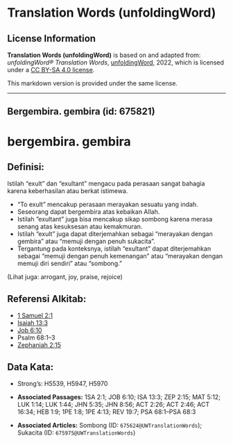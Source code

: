 # Translation Words (unfoldingWord)

## License Information

**Translation Words (unfoldingWord)** is based on and adapted from: _unfoldingWord® Translation Words_, [unfoldingWord](https://unfoldingword.org/utw), 2022, which is licensed under a [CC BY-SA 4.0 license](https://creativecommons.org/licenses/by-sa/4.0/legalcode.en).

This markdown version is provided under the same license.



--------------------------------

## Bergembira. gembira (id: 675821)

bergembira. gembira
===================

Definisi:
---------

Istilah “exult” dan “exultant” mengacu pada perasaan sangat bahagia karena keberhasilan atau berkat istimewa.

* “To exult” mencakup perasaan merayakan sesuatu yang indah.
* Seseorang dapat bergembira atas kebaikan Allah.
* Istilah ”exultant” juga bisa mencakup sikap sombong karena merasa senang atas kesuksesan atau kemakmuran.
* Istilah “exult” juga dapat diterjemahkan sebagai “merayakan dengan gembira” atau “memuji dengan penuh sukacita”.
* Tergantung pada konteksnya, istilah “exultant” dapat diterjemahkan sebagai “memuji dengan penuh kemenangan” atau “merayakan dengan memuji diri sendiri” atau “sombong.”

(Lihat juga: arrogant, joy, praise, rejoice)

Referensi Alkitab:
------------------

* [1 Samuel 2:1](https://ref.ly/1Sam0:0)
* [Isaiah 13:3](https://ref.ly/Isa13:3)
* [Job 6:10](https://ref.ly/Job6:10)
* Psalm 68:1–3
* [Zephaniah 2:15](https://ref.ly/Zeph2:15)

Data Kata:
----------

* Strong’s: H5539, H5947, H5970

* **Associated Passages:** 1SA 2:1; JOB 6:10; ISA 13:3; ZEP 2:15; MAT 5:12; LUK 1:14; LUK 1:44; JHN 5:35; JHN 8:56; ACT 2:26; ACT 2:46; ACT 16:34; HEB 1:9; 1PE 1:8; 1PE 4:13; REV 19:7; PSA 68:1–PSA 68:3
* **Associated Articles:** Sombong (ID: `675624@UWTranslationWords`); Sukacita (ID: `675975@UWTranslationWords`)

